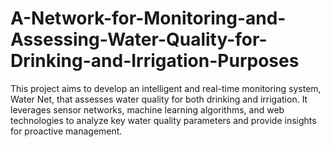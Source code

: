 # A-Network-for-Monitoring-and-Assessing-Water-Quality-for-Drinking-and-Irrigation-Purposes
This project aims to develop an intelligent and real-time monitoring system, Water Net, that assesses water quality for both drinking and irrigation. It leverages sensor networks, machine learning algorithms, and web technologies to analyze key water quality parameters and provide insights for proactive management.
